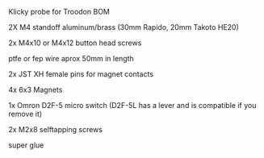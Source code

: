 Klicky probe for Troodon BOM

2X M4 standoff aluminum/brass (30mm Rapido, 20mm Takoto HE20)

2x M4x10 or M4x12 button head screws

ptfe or fep wire aprox 50mm in length

2x JST XH female pins for magnet contacts

4x 6x3 Magnets

1x Omron D2F-5 micro switch (D2F-5L has a lever and is compatible if you remove it)

2x M2x8 selftapping screws

super glue

